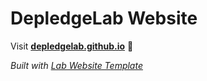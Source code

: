 
# DepledgeLab Website

Visit **[depledgelab.github.io](https://depledgelab.github.io)** 🚀

_Built with [Lab Website Template](https://greene-lab.gitbook.io/lab-website-template-docs)_
